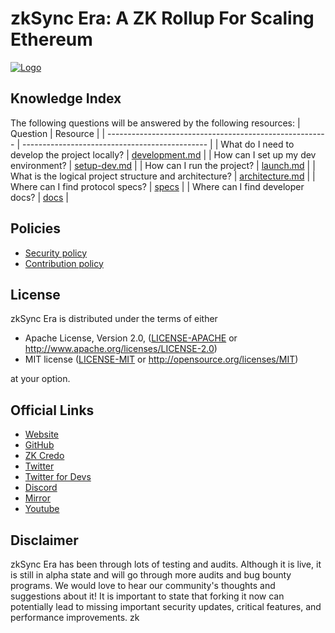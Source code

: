 # zkSync Era: A ZK Rollup For Scaling Ethereum

[![Logo](eraLogo.png)](https://zksync.io/)

## Knowledge Index
The following questions will be answered by the following resources:
| Question                                                | Resource                                       |
| ------------------------------------------------------- | ---------------------------------------------- |
| What do I need to develop the project locally?          | [development.md](docs/guides/development.md)   |
| How can I set up my dev environment?                    | [setup-dev.md](docs/guides/setup-dev.md)       |
| How can I run the project?                              | [launch.md](docs/guides/launch.md)             |
| What is the logical project structure and architecture? | [architecture.md](docs/guides/architecture.md) |
| Where can I find protocol specs?                        | [specs](docs/specs/README.md)                  |
| Where can I find developer docs?                        | [docs](https://v2-docs.zksync.io/dev/)         |
## Policies
- [Security policy](SECURITY.md)
- [Contribution policy](CONTRIBUTING.md)

## License
zkSync Era is distributed under the terms of either

- Apache License, Version 2.0, ([LICENSE-APACHE](LICENSE-APACHE) or <http://www.apache.org/licenses/LICENSE-2.0>)
- MIT license ([LICENSE-MIT](LICENSE-MIT) or <http://opensource.org/licenses/MIT>)

at your option.
## Official Links

- [Website](https://zksync.io/)
- [GitHub](https://github.com/matter-labs)
- [ZK Credo](https://github.com/zksync/credo)
- [Twitter](https://twitter.com/zksync)
- [Twitter for Devs](https://twitter.com/zkSyncDevs)
- [Discord](https://join.zksync.dev/)
- [Mirror](https://zksync.mirror.xyz/)
- [Youtube](https://www.youtube.com/@zkSync-era)

## Disclaimer

zkSync Era has been through lots of testing and audits. Although it is live, it is still in alpha state and will go
through more audits and bug bounty programs. We would love to hear our community's thoughts and suggestions about it! It
is important to state that forking it now can potentially lead to missing important security updates, critical features,
and performance improvements. zk
